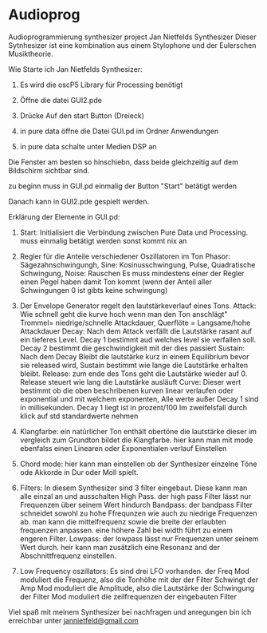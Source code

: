 # Audioprog
Audioprogrammierung synthesizer project
Jan Nietfelds Synthesizer 
Dieser Sytnhesizer ist eine kombination aus einem Stylophone und der Eulerschen Musiktheorie.

Wie Starte ich Jan Nietfelds Synthesizer:

1. Es wird die oscP5 Library für Processing benötigt

2. Öffne die datei GUI2.pde

3. Drücke Auf den start Button (Dreieck)

4. in pure data öffne die Datei GUI.pd im Ordner Anwendungen

5. in pure data schalte unter Medien DSP an


Die Fenster am besten so hinschiebn, dass beide gleichzeitig auf dem Bildschirm sichtbar sind.

zu beginn muss  in GUI.pd einmalig der Button "Start" betätigt werden

Danach kann in GUI2.pde gespielt werden.

Erklärung der Elemente in GUI.pd:
1. Start: Initialisiert die Verbindung zwischen Pure Data und Processing. muss einmalig betätigt werden sonst kommt nix an

2. Regler für die Anteile verschiedener Oszillatoren im Ton Phasor: Sägezahnschwingungh, Sine: Kosinusschwingung, Pulse, Quadratische Schwingung, Noise: Rauschen
	Es muss mindestens einer der Regler einen Pegel haben damit Ton kommt (wenn der Anteil aller Schwingungen 0 ist gibts keine schwingung)

3. Der Envelope Generator regelt den lautstärkeverlauf eines Tons. 
		Attack: Wie schnell geht die kurve hoch wenn man den Ton anschlägt" Trommel= niedrige/schnelle Attackdauer, Querflöte = Langsame/hohe Attackdauer
		Decay: Nach dem Attack verfällt die Lautstärke rasant auf ein tieferes Level. Decay 1 bestimmt aud welches level sie verfallen soll. Decay 2 bestimmt die geschwindigkeit mit der dies passiert
		Sustain: Nach dem Decay Bleibt die lautstärke kurz in einem Equilibrium bevor sie released wird, Sustain bestimmt wie lange die Lautstärke erhalten bleibt.
		Release: zum ende des Tons geht die Lautstärke wieder auf 0. Release steuert wie lang die Lautstärke ausläuft
		Curve: Dieser wert bestimmt ob die oben beschribenen kurven linear verlaufen oder exponential und mit welchem exponenten,
	Alle werte außer Decay 1 sind in millisekunden. Decay 1 liegt ist in prozent/100
	Im zweifelsfall durch klick auf std standardwerte nehmen

4. Klangfarbe: ein natürlicher Ton enthält obertöne die lautstärke dieser im vergleich zum Grundton bildet die Klangfarbe. 
	hier kann man mit mode ebenfalss einen Linearen oder Exponentialen verlauf Einstellen

5. Chord mode: hier kann man einstellen ob der Synthesizer einzelne Töne ode Akkorde in Dur oder Moll spielt.

6. Filters: In diesem Synthesizer sind 3 filter eingebaut. Diese kann man alle einzal an und ausschalten
	High Pass. der high pass Filter lässt nur Frequenzen über seinem Wert hindurch
	Bandpass: der bandpass Filter schneidet sowohl zu hohe Ffrequnzen wie auch zu niedrige Frequenzen ab. man kann die mittelfrequenz sowie die breite der erlaubten frequenzen anpassen. 
		eine höhere Zahl bei width führt zu einem engeren Filter.
	Lowpass: der lowpass lässt nur Frequenzen unter seinem Wert durch. heir kann man zusätzlich eine Resonanz and der Abschnittfrequenz einstellen.

7. Low Frequency oszillators: Es sind drei LFO vorhanden.
	der Freq Mod moduliert die Frequenz, also die Tonhöhe mit der der Filter Schwingt
	der Amp Mod moduliert die Amplitude, also die Lautstärke der Schwingung
	der Filter Mod moduliert die zeilfrequenzen der eingebauten Filter

Viel spaß mit meinem Synthesizer
bei nachfragen und anregungen bin ich erreichbar unter jannietfeld@gmail.com
